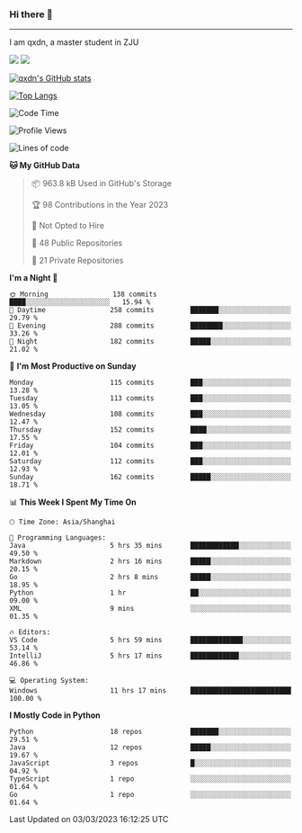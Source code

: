 ### Hi there 👋
---

I am qxdn, a master student in ZJU

[![](https://img.shields.io/badge/blog-qxdn-brightgreen?style=for-the-badge&logo=hexo)](https://qianxu.run) [![](https://img.shields.io/badge/bilibili-qxdn-ff69b4?style=for-the-badge&logo=Bilibili)](https://space.bilibili.com/11674667)


[![qxdn's GitHub stats](https://github-readme-stats.vercel.app/api?username=qxdn&count_private=true&show_icons=true)](https://github.com/qxdn)

[![Top Langs](https://github-readme-stats.vercel.app/api/top-langs/?username=qxdn&layout=compact)](https://github.com/qxdn)

<!--START_SECTION:waka-->
![Code Time](http://img.shields.io/badge/Code%20Time-890%20hrs%2052%20mins-blue)

![Profile Views](http://img.shields.io/badge/Profile%20Views-12-blue)

![Lines of code](https://img.shields.io/badge/From%20Hello%20World%20I%27ve%20Written-4.1%20million%20lines%20of%20code-blue)

**🐱 My GitHub Data** 

> 📦 963.8 kB Used in GitHub's Storage 
 > 
> 🏆 98 Contributions in the Year 2023
 > 
> 🚫 Not Opted to Hire
 > 
> 📜 48 Public Repositories 
 > 
> 🔑 21 Private Repositories 
 > 
**I'm a Night 🦉** 

```text
🌞 Morning                138 commits         ████░░░░░░░░░░░░░░░░░░░░░   15.94 % 
🌆 Daytime                258 commits         ███████░░░░░░░░░░░░░░░░░░   29.79 % 
🌃 Evening                288 commits         ████████░░░░░░░░░░░░░░░░░   33.26 % 
🌙 Night                  182 commits         █████░░░░░░░░░░░░░░░░░░░░   21.02 % 
```
📅 **I'm Most Productive on Sunday** 

```text
Monday                   115 commits         ███░░░░░░░░░░░░░░░░░░░░░░   13.28 % 
Tuesday                  113 commits         ███░░░░░░░░░░░░░░░░░░░░░░   13.05 % 
Wednesday                108 commits         ███░░░░░░░░░░░░░░░░░░░░░░   12.47 % 
Thursday                 152 commits         ████░░░░░░░░░░░░░░░░░░░░░   17.55 % 
Friday                   104 commits         ███░░░░░░░░░░░░░░░░░░░░░░   12.01 % 
Saturday                 112 commits         ███░░░░░░░░░░░░░░░░░░░░░░   12.93 % 
Sunday                   162 commits         █████░░░░░░░░░░░░░░░░░░░░   18.71 % 
```


📊 **This Week I Spent My Time On** 

```text
🕑︎ Time Zone: Asia/Shanghai

💬 Programming Languages: 
Java                     5 hrs 35 mins       ████████████░░░░░░░░░░░░░   49.50 % 
Markdown                 2 hrs 16 mins       █████░░░░░░░░░░░░░░░░░░░░   20.15 % 
Go                       2 hrs 8 mins        █████░░░░░░░░░░░░░░░░░░░░   18.95 % 
Python                   1 hr                ██░░░░░░░░░░░░░░░░░░░░░░░   09.00 % 
XML                      9 mins              ░░░░░░░░░░░░░░░░░░░░░░░░░   01.35 % 

🔥 Editors: 
VS Code                  5 hrs 59 mins       █████████████░░░░░░░░░░░░   53.14 % 
IntelliJ                 5 hrs 17 mins       ████████████░░░░░░░░░░░░░   46.86 % 

💻 Operating System: 
Windows                  11 hrs 17 mins      █████████████████████████   100.00 % 
```

**I Mostly Code in Python** 

```text
Python                   18 repos            ███████░░░░░░░░░░░░░░░░░░   29.51 % 
Java                     12 repos            █████░░░░░░░░░░░░░░░░░░░░   19.67 % 
JavaScript               3 repos             █░░░░░░░░░░░░░░░░░░░░░░░░   04.92 % 
TypeScript               1 repo              ░░░░░░░░░░░░░░░░░░░░░░░░░   01.64 % 
Go                       1 repo              ░░░░░░░░░░░░░░░░░░░░░░░░░   01.64 % 
```




 Last Updated on 03/03/2023 16:12:25 UTC
<!--END_SECTION:waka-->

<!--
**qxdn/qxdn** is a ✨ _special_ ✨ repository because its `README.md` (this file) appears on your GitHub profile.

Here are some ideas to get you started:

- 🔭 I’m currently working on ...
- 🌱 I’m currently learning ...
- 👯 I’m looking to collaborate on ...
- 🤔 I’m looking for help with ...
- 💬 Ask me about ...
- 📫 How to reach me: ...
- 😄 Pronouns: ...
- ⚡ Fun fact: ...
-->
